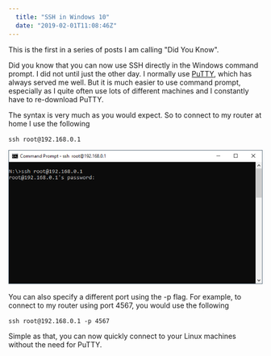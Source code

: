 ```yaml
---
  title: "SSH in Windows 10"
  date: "2019-02-01T11:08:46Z"
---
```


This is the first in a series of posts I am calling "Did You Know".

Did you know that you can now use SSH directly in the Windows command prompt. I did not until just the other day. I normally use [PuTTY](https://www.putty.org), which has always served me well. But it is much easier to use command prompt, especially as I quite often use lots of different machines and I constantly have to re-download PuTTY.


The syntax is very much as you would expect. So to connect to my router at home I use the following

```
ssh root@192.168.0.1
```
![Putty SSH](2019-02-01-11_05_05-Command-Prompt-ssh-root@192.168.0.1.png)

You can also specify a different port using the -p flag. For example, to connect to my router using port 4567, you would use the following

```
ssh root@192.168.0.1 -p 4567
```

Simple as that, you can now quickly connect to your Linux machines without the need for PuTTY.